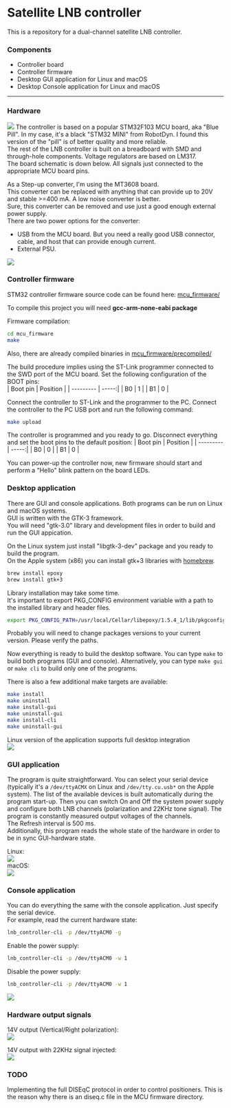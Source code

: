 # Satellite LNB controller

This is a repository for a dual-channel satellite LNB controller.

### Components
- Controller board
- Controller firmware
- Desktop GUI application for Linux and macOS
- Desktop Console application for Linux and macOS

---
### Hardware
![](images/lnb_controller_board_overview.JPG)
The controller is based on a popular STM32F103 MCU board, aka "Blue Pill". In my case, it's a black "STM32 MINI" from RobotDyn. I found this version of the "pill" is of better quality and more reliable.<br>
The rest of the LNB controller is built on a breadboard with SMD and through-hole components. Voltage regulators are based on LM317.<br>
The board schematic is down below.
All signals just connected to the appropriate MCU board pins.<br>

As a Step-up converter, I'm using the MT3608 board.<br>
This converter can be replaced with anything that can provide up to 20V and stable >=400 mA. A low noise converter is better.<br>
Sure, this converter can be removed and use just a good enough external power supply.<br>
There are two power options for the converter:
 - USB from the MCU board. But you need a really good USB connector, cable, and host that can provide enough current.
 - External PSU.
 
 ![](images/lnb_controller_v1_schematic_bw.png)
  
 ### Controller firmware
 STM32 controller firmware source code can be found here: [mcu_firmware/](https://github.com/olegkutkov/satellite-lnb-controller/tree/main/mcu_firmware)
 
 To compile this project you will need **gcc-arm-none-eabi package**
 
 Firmware compilation:
 ```bash
 cd mcu_firmware
 make
 ```
 
 Also, there are already compiled binaries in [mcu_firmware/precompiled/](https://github.com/olegkutkov/satellite-lnb-controller/tree/main/mcu_firmware/precompiled)
 
 The build procedure implies using the ST-Link programmer connected to the SWD port of the MCU board.
Set the following configuration of the BOOT pins:<br>
| Boot pin      | Position |
| --------- | -----:|
| B0  | 1 |
| B1  | 0 |

Connect the controller to ST-Link and the programmer to the PC. Connect the controller to the PC USB port and run the following command:
 ```bash
 make upload
 ```
 
 The controller is programmed and you ready to go.
Disconnect everything and set the boot pins to the default position:
| Boot pin      | Position |
| --------- | -----:|
| B0  | 0 |
| B1  | 0 |

You can power-up the controller now, new firmware should start and perform a "Hello" blink pattern on the board LEDs.

### Desktop application
There are GUI and console applications. Both programs can be run on Linux and macOS systems.<br>
GUI is written with the GTK-3 framework.<br>
You will need "gtk-3.0" library and development files in order to build and run the GUI appication.<br>

On the Linux system just install "libgtk-3-dev" package and you ready to build the program.<br>
On the Apple system (x86) you can install gtk+3 libraries with [homebrew](https://brew.sh/).

 ```bash
brew install epoxy
brew install gtk+3
 ```
 Library installation may take some time.<br>
It's important to export PKG_CONFIG environment variable with a path to the installed library and header files.

```bash
export PKG_CONFIG_PATH=/usr/local/Cellar/libepoxy/1.5.4_1/lib/pkgconfig/:/usr/local/Cellar/gtk+3/3.24.24/lib/pkgconfig/
```
Probably you will need to change packages versions to your current version. Please verify the paths.

Now everything is ready to build the desktop software.
You can type `make` to build both programs (GUI and console).
Alternatively, you can type `make gui` or `make cli` to build only one of the programs.

There is also a few additional make targets are available:
```bash
make install
make uninstall
make install-gui
make uninstall-gui
make install-cli
make uninstall-gui
```

Linux version of the application supports full desktop integration<br>
![](images/lnb_controller_de_integraton.png)

### GUI application
The program is quite straightforward.
You can select your serial device (typically it's a `/dev/ttyACMX` on Linux and `/dev/tty.cu.usb*` on the Apple system).
The list of the available devices is built automatically during the program start-up.
Then you can switch On and Off the system power supply and configure both LNB channels (polarization and 22KHz tone signal). The program is constantly measured output voltages of the channels.<br>
The Refresh interval is 500 ms.<br>
Additionally, this program reads the whole state of the hardware in order to be in sync GUI-hardware state.

Linux:<br>
![](images/lnb_controller_gui_on_linux.png)
<br>
macOS:<br>
![](images/lnb_controller_gui_on_mac.png)

### Console application
You can do everything the same with the console application. Just specify the serial device.<br>
For example, read the current hardware state:

```bash
lnb_controller-cli -p /dev/ttyACM0 -g
```

Enable the power supply:
```bash
lnb_controller-cli -p /dev/ttyACM0 -w 1
```
Disable the power supply:
```bash
lnb_controller-cli -p /dev/ttyACM0 -w 1
```
![](images/lnb_controller_console_on_mac.png)

### Hardware output signals
14V output (Vertical/Right polarization):<br>
![](images/lnb_vert_scope.png)

14V output with 22KHz signal injected:<br>
![](images/lnb_vert_scope_22KHz_injected.png)

### TODO
Implementing the full DISEqC protocol in order to control positioners. This is the reason why there is an diseq.c file in the MCU firmware directory.
